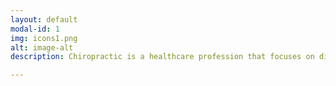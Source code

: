 ```yaml
---
layout: default
modal-id: 1
img: icons1.png
alt: image-alt
description: Chiropractic is a healthcare profession that focuses on disorders of the musculoskeletal and nervous system and their effects on your health. It is widely known as being a safe, effective, and drug-free approach to a wide range of injuries and disorders.<br><br>While chiropractic is primarily known for spinal complaints like neck pain and back pain, chiropractors are taught to examine, diagnose, and treat all joints in the body. Painful conditions of muscles, ligaments, or joints affect the nervous system and may cause referred pain and dysfunction in other areas of the body.<br><br>Our chiropractors offer different treatment modalities, depending on your condition. Each treatment is customized to meet the specific needs of each patient. Check out our chiropractic treatment modalities here.

---
```

